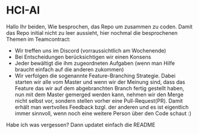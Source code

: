 # HCI-AI

Hallo Ihr beiden,
Wie besprochen, das Repo um zusammen zu coden. Damit das Repo initial nicht zu leer aussieht, hier nochmal die besprochenen Themen im Teamcontract:
- Wir treffen uns im Discord (vorraussichtlich am Wochenende)
- Bei Entscheidungen berücksichtigen wir einen Konsens
- Jeder bewältigt die ihm zugeordneten Aufgaben (wenn man Hilfe braucht einfach auf die anderen zukommen)
- Wir verfolgen die sogenannte Feature-Branching Strategie. Dabei starten wir alle vom Master und wenn wir der Meinung sind,
  dass das Feature das wir auf dem abgebranchten Branch fertig gestellt haben, nun mit dem Master gemerged werden kann, nehmen wir den Merge nicht selbst vor,
  sondern stellen vorher eine Pull-Request(PR). Damit erhält man wertvolles Feedback bzgl. der anderen und es ist eigentlich immer sinnvoll, wenn noch eine weitere
  Person über den Code schaut :)

Habe ich was vergessen? Dann updatet einfach die README
